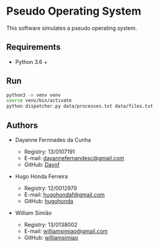 # Pseudo Operating System

This software simulates a pseudo operating system.

## Requirements

- Python 3.6 +

## Run

```bash
python3 -m venv venv
source venv/bin/activate
python dispatcher.py data/processes.txt data/files.txt
```

## Authors

- Dayanne Fernnades da Cunha
	- Registry: 13/0107191
	- E-mail: dayannefernandesc@gmail.com
	- GitHub: [Dayof](https://github.com/Dayof)


- Hugo Honda Ferreira
	- Registry: 12/0012979
	- E-mail: hugohondaf@gmail.com
	- GitHub: [hugohonda](https://github.com/hugohonda)


- William Simião
	- Registry: 13/0138002
	- E-mail: williamsimiao@gmail.com
	- GitHub: [williamsimiao](https://github.com/williamsimiao)
